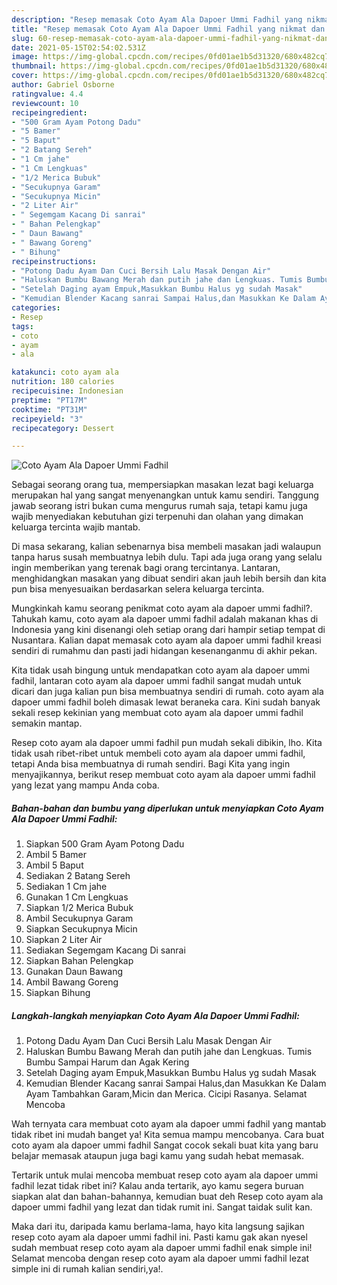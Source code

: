 ```yaml
---
description: "Resep memasak Coto Ayam Ala Dapoer Ummi Fadhil yang nikmat dan Mudah Dibuat"
title: "Resep memasak Coto Ayam Ala Dapoer Ummi Fadhil yang nikmat dan Mudah Dibuat"
slug: 60-resep-memasak-coto-ayam-ala-dapoer-ummi-fadhil-yang-nikmat-dan-mudah-dibuat
date: 2021-05-15T02:54:02.531Z
image: https://img-global.cpcdn.com/recipes/0fd01ae1b5d31320/680x482cq70/coto-ayam-ala-dapoer-ummi-fadhil-foto-resep-utama.jpg
thumbnail: https://img-global.cpcdn.com/recipes/0fd01ae1b5d31320/680x482cq70/coto-ayam-ala-dapoer-ummi-fadhil-foto-resep-utama.jpg
cover: https://img-global.cpcdn.com/recipes/0fd01ae1b5d31320/680x482cq70/coto-ayam-ala-dapoer-ummi-fadhil-foto-resep-utama.jpg
author: Gabriel Osborne
ratingvalue: 4.4
reviewcount: 10
recipeingredient:
- "500 Gram Ayam Potong Dadu"
- "5 Bamer"
- "5 Baput"
- "2 Batang Sereh"
- "1 Cm jahe"
- "1 Cm Lengkuas"
- "1/2 Merica Bubuk"
- "Secukupnya Garam"
- "Secukupnya Micin"
- "2 Liter Air"
- " Segemgam Kacang Di sanrai"
- " Bahan Pelengkap"
- " Daun Bawang"
- " Bawang Goreng"
- " Bihung"
recipeinstructions:
- "Potong Dadu Ayam Dan Cuci Bersih Lalu Masak Dengan Air"
- "Haluskan Bumbu Bawang Merah dan putih jahe dan Lengkuas. Tumis Bumbu Sampai Harum dan Agak Kering"
- "Setelah Daging ayam Empuk,Masukkan Bumbu Halus yg sudah Masak"
- "Kemudian Blender Kacang sanrai Sampai Halus,dan Masukkan Ke Dalam Ayam Tambahkan Garam,Micin dan Merica. Cicipi Rasanya. Selamat Mencoba"
categories:
- Resep
tags:
- coto
- ayam
- ala

katakunci: coto ayam ala 
nutrition: 180 calories
recipecuisine: Indonesian
preptime: "PT17M"
cooktime: "PT31M"
recipeyield: "3"
recipecategory: Dessert

---
```



![Coto Ayam Ala Dapoer Ummi Fadhil](https://img-global.cpcdn.com/recipes/0fd01ae1b5d31320/680x482cq70/coto-ayam-ala-dapoer-ummi-fadhil-foto-resep-utama.jpg)

Sebagai seorang orang tua, mempersiapkan masakan lezat bagi keluarga merupakan hal yang sangat menyenangkan untuk kamu sendiri. Tanggung jawab seorang istri bukan cuma mengurus rumah saja, tetapi kamu juga wajib menyediakan kebutuhan gizi terpenuhi dan olahan yang dimakan keluarga tercinta wajib mantab.

Di masa  sekarang, kalian sebenarnya bisa membeli masakan jadi walaupun tanpa harus susah membuatnya lebih dulu. Tapi ada juga orang yang selalu ingin memberikan yang terenak bagi orang tercintanya. Lantaran, menghidangkan masakan yang dibuat sendiri akan jauh lebih bersih dan kita pun bisa menyesuaikan berdasarkan selera keluarga tercinta. 



Mungkinkah kamu seorang penikmat coto ayam ala dapoer ummi fadhil?. Tahukah kamu, coto ayam ala dapoer ummi fadhil adalah makanan khas di Indonesia yang kini disenangi oleh setiap orang dari hampir setiap tempat di Nusantara. Kalian dapat memasak coto ayam ala dapoer ummi fadhil kreasi sendiri di rumahmu dan pasti jadi hidangan kesenanganmu di akhir pekan.

Kita tidak usah bingung untuk mendapatkan coto ayam ala dapoer ummi fadhil, lantaran coto ayam ala dapoer ummi fadhil sangat mudah untuk dicari dan juga kalian pun bisa membuatnya sendiri di rumah. coto ayam ala dapoer ummi fadhil boleh dimasak lewat beraneka cara. Kini sudah banyak sekali resep kekinian yang membuat coto ayam ala dapoer ummi fadhil semakin mantap.

Resep coto ayam ala dapoer ummi fadhil pun mudah sekali dibikin, lho. Kita tidak usah ribet-ribet untuk membeli coto ayam ala dapoer ummi fadhil, tetapi Anda bisa membuatnya di rumah sendiri. Bagi Kita yang ingin menyajikannya, berikut resep membuat coto ayam ala dapoer ummi fadhil yang lezat yang mampu Anda coba.

<!--inarticleads1-->

##### Bahan-bahan dan bumbu yang diperlukan untuk menyiapkan Coto Ayam Ala Dapoer Ummi Fadhil:

1. Siapkan 500 Gram Ayam Potong Dadu
1. Ambil 5 Bamer
1. Ambil 5 Baput
1. Sediakan 2 Batang Sereh
1. Sediakan 1 Cm jahe
1. Gunakan 1 Cm Lengkuas
1. Siapkan 1/2 Merica Bubuk
1. Ambil Secukupnya Garam
1. Siapkan Secukupnya Micin
1. Siapkan 2 Liter Air
1. Sediakan  Segemgam Kacang Di sanrai
1. Siapkan  Bahan Pelengkap
1. Gunakan  Daun Bawang
1. Ambil  Bawang Goreng
1. Siapkan  Bihung




<!--inarticleads2-->

##### Langkah-langkah menyiapkan Coto Ayam Ala Dapoer Ummi Fadhil:

1. Potong Dadu Ayam Dan Cuci Bersih Lalu Masak Dengan Air
1. Haluskan Bumbu Bawang Merah dan putih jahe dan Lengkuas. Tumis Bumbu Sampai Harum dan Agak Kering
1. Setelah Daging ayam Empuk,Masukkan Bumbu Halus yg sudah Masak
1. Kemudian Blender Kacang sanrai Sampai Halus,dan Masukkan Ke Dalam Ayam Tambahkan Garam,Micin dan Merica. Cicipi Rasanya. Selamat Mencoba




Wah ternyata cara membuat coto ayam ala dapoer ummi fadhil yang mantab tidak ribet ini mudah banget ya! Kita semua mampu mencobanya. Cara buat coto ayam ala dapoer ummi fadhil Sangat cocok sekali buat kita yang baru belajar memasak ataupun juga bagi kamu yang sudah hebat memasak.

Tertarik untuk mulai mencoba membuat resep coto ayam ala dapoer ummi fadhil lezat tidak ribet ini? Kalau anda tertarik, ayo kamu segera buruan siapkan alat dan bahan-bahannya, kemudian buat deh Resep coto ayam ala dapoer ummi fadhil yang lezat dan tidak rumit ini. Sangat taidak sulit kan. 

Maka dari itu, daripada kamu berlama-lama, hayo kita langsung sajikan resep coto ayam ala dapoer ummi fadhil ini. Pasti kamu gak akan nyesel sudah membuat resep coto ayam ala dapoer ummi fadhil enak simple ini! Selamat mencoba dengan resep coto ayam ala dapoer ummi fadhil lezat simple ini di rumah kalian sendiri,ya!.

